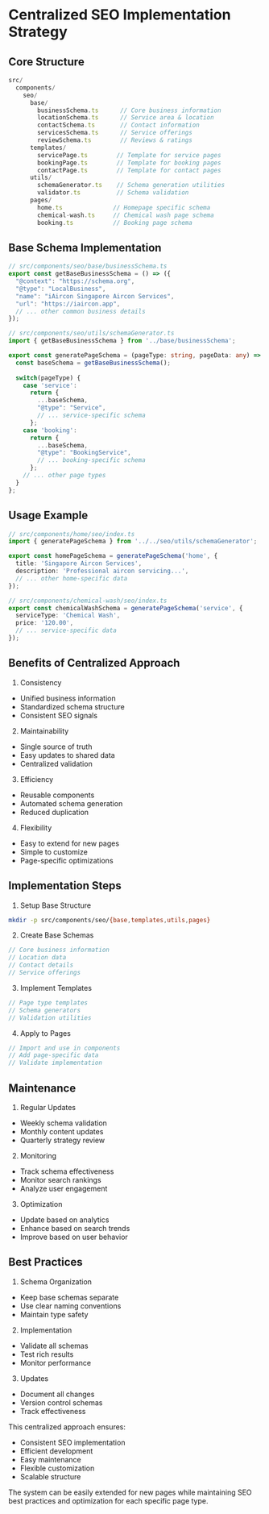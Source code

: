 # Centralized SEO Implementation Strategy

## Core Structure

```typescript
src/
  components/
    seo/
      base/
        businessSchema.ts      // Core business information
        locationSchema.ts      // Service area & location
        contactSchema.ts       // Contact information
        servicesSchema.ts      // Service offerings
        reviewSchema.ts        // Reviews & ratings
      templates/
        servicePage.ts        // Template for service pages
        bookingPage.ts        // Template for booking pages
        contactPage.ts        // Template for contact pages
      utils/
        schemaGenerator.ts    // Schema generation utilities
        validator.ts          // Schema validation
      pages/
        home.ts              // Homepage specific schema
        chemical-wash.ts     // Chemical wash page schema
        booking.ts           // Booking page schema
```

## Base Schema Implementation

```typescript
// src/components/seo/base/businessSchema.ts
export const getBaseBusinessSchema = () => ({
  "@context": "https://schema.org",
  "@type": "LocalBusiness",
  "name": "iAircon Singapore Aircon Services",
  "url": "https://iaircon.app",
  // ... other common business details
});

// src/components/seo/utils/schemaGenerator.ts
import { getBaseBusinessSchema } from '../base/businessSchema';

export const generatePageSchema = (pageType: string, pageData: any) => {
  const baseSchema = getBaseBusinessSchema();
  
  switch(pageType) {
    case 'service':
      return {
        ...baseSchema,
        "@type": "Service",
        // ... service-specific schema
      };
    case 'booking':
      return {
        ...baseSchema,
        "@type": "BookingService",
        // ... booking-specific schema
      };
    // ... other page types
  }
};
```

## Usage Example

```typescript
// src/components/home/seo/index.ts
import { generatePageSchema } from '../../seo/utils/schemaGenerator';

export const homePageSchema = generatePageSchema('home', {
  title: 'Singapore Aircon Services',
  description: 'Professional aircon servicing...',
  // ... other home-specific data
});

// src/components/chemical-wash/seo/index.ts
export const chemicalWashSchema = generatePageSchema('service', {
  serviceType: 'Chemical Wash',
  price: '120.00',
  // ... service-specific data
});
```

## Benefits of Centralized Approach

1. Consistency
- Unified business information
- Standardized schema structure
- Consistent SEO signals

2. Maintainability
- Single source of truth
- Easy updates to shared data
- Centralized validation

3. Efficiency
- Reusable components
- Automated schema generation
- Reduced duplication

4. Flexibility
- Easy to extend for new pages
- Simple to customize
- Page-specific optimizations

## Implementation Steps

1. Setup Base Structure
```bash
mkdir -p src/components/seo/{base,templates,utils,pages}
```

2. Create Base Schemas
```typescript
// Core business information
// Location data
// Contact details
// Service offerings
```

3. Implement Templates
```typescript
// Page type templates
// Schema generators
// Validation utilities
```

4. Apply to Pages
```typescript
// Import and use in components
// Add page-specific data
// Validate implementation
```

## Maintenance

1. Regular Updates
- Weekly schema validation
- Monthly content updates
- Quarterly strategy review

2. Monitoring
- Track schema effectiveness
- Monitor search rankings
- Analyze user engagement

3. Optimization
- Update based on analytics
- Enhance based on search trends
- Improve based on user behavior

## Best Practices

1. Schema Organization
- Keep base schemas separate
- Use clear naming conventions
- Maintain type safety

2. Implementation
- Validate all schemas
- Test rich results
- Monitor performance

3. Updates
- Document all changes
- Version control schemas
- Track effectiveness

This centralized approach ensures:
- Consistent SEO implementation
- Efficient development
- Easy maintenance
- Flexible customization
- Scalable structure

The system can be easily extended for new pages while maintaining SEO best practices and optimization for each specific page type.